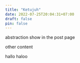 ```yaml
---
title: "Ketujuh"
date: 2022-07-25T20:04:31+07:00
draft: false
pin: false
---
```

abstraction show in the post page
<!--more-->
other content


hallo haloo
